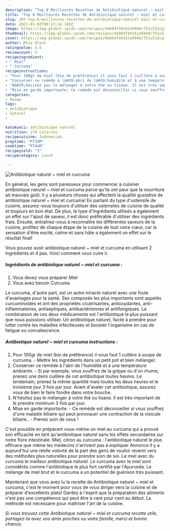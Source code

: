 ```yaml
---
description: "Top 8 Meilleures Recettes de Antibiotique naturel ~ miel et curcuma"
title: "Top 8 Meilleures Recettes de Antibiotique naturel ~ miel et curcuma"
slug: 207-top-8-meilleures-recettes-de-antibiotique-naturel-miel-et-curcuma
date: 2021-01-02T09:13:24.188Z
image: https://img-global.cpcdn.com/recipes/deb64f44161e6940/751x532cq70/antibiotique-naturel-miel-et-curcuma-photo-principale-de-la-recette.jpg
thumbnail: https://img-global.cpcdn.com/recipes/deb64f44161e6940/751x532cq70/antibiotique-naturel-miel-et-curcuma-photo-principale-de-la-recette.jpg
cover: https://img-global.cpcdn.com/recipes/deb64f44161e6940/751x532cq70/antibiotique-naturel-miel-et-curcuma-photo-principale-de-la-recette.jpg
author: Mina Olson
ratingvalue: 3.6
reviewcount: 5
recipeingredient:
- " Miel"
- " Curcuma"
recipeinstructions:
- "Pour 100gr de miel (bio de préférence) il vous faut 1 cuillère à soupe de curcuma. Mettre les ingrédients dans un petit pot et bien mélanger."
- "Conserver ce remède à l&#39;abri de l&#39;humidité et à une température ambiante. Si par exemple, vous souffrez de la grippe ou d&#39;un rhume, prenez une demi cuillère de cet antibiotique toutes heures. Le lendemain, prenez la même quantité mais toutes les deux heures et le troisième jour 3 fois par jour. Avant d&#39;avaler cet antibiotique, assurez vous de bien le faire fondre dans votre bouche."
- "N&#39;hésitez pas le mélanger à votre thé ou tisane. Il est très important de le prendre minimum 3 fois par jour."
- "Mise en garde importante: Ce remède est déconseiller si vous souffrez d&#39;une maladie biliaire qui peut provoquer une contraction de la visicule biliaire.. Prenez soin de vous !"
categories:
- Resep
tags:
- antibiotique
- naturel
- 

katakunci: antibiotique naturel  
nutrition: 174 calories
recipecuisine: Indonesian
preptime: "PT39M"
cooktime: "PT44M"
recipeyield: "3"
recipecategory: Lunch

---
```



![Antibiotique naturel ~ miel et curcuma](https://img-global.cpcdn.com/recipes/deb64f44161e6940/751x532cq70/antibiotique-naturel-miel-et-curcuma-photo-principale-de-la-recette.jpg)

En général, les gens sont paresseux pour commencer à cuisiner antibiotique naturel ~ miel et curcuma parce qu'ils ont peur que la nourriture ait mauvais goût. Il y a plusieurs choses qui affectent la qualité gustative de antibiotique naturel ~ miel et curcuma! En partant du type d'ustensile de cuisine, assurez-vous toujours d'utiliser des ustensiles de cuisine de qualité et toujours en bon état. De plus, le type d'ingrédients utilisés a également un effet sur l'ajout de saveur, il est donc préférable d'utiliser des ingrédients frais. Ensuite, entraînez-vous à reconnaître les différentes saveurs de la cuisine, profitez de chaque étape de la cuisine de tout votre cœur, car la sensation d'être excité, calme et sans hâte a également un effet sur le résultat final!

<!--inarticleads1-->

Vous pouvez avoir antibiotique naturel ~ miel et curcuma en utilisant 2 Ingrédients et 4 pas. Voici comment vous cuire il.

##### Ingrédients de antibiotique naturel ~ miel et curcuma :

1. Vous devez vous préparer  Miel
1. Vous avez besoin  Curcuma


Le curcuma, d&#39;autre part, est un autre miracle naturel avec une foule d&#39;avantages pour la santé. Ses composés les plus importants sont appelés curcuminoïdes et ont des propriétés cicatrisantes, antioxydantes, anti-inflammatoires, antiseptiques, antibactériennes et antifongiques. La combinaison de ces deux médicaments est l&#39;antibiotique le plus puissant que nous puissions utiliser. Un antibiotique naturel, facile à prendre pour lutter contre les maladies infectieuses et booster l&#39;organisme en cas de fatigue ou convalescence. 

<!--inarticleads2-->

##### Antibiotique naturel ~ miel et curcuma instructions :

1. Pour 100gr de miel (bio de préférence) il vous faut 1 cuillère à soupe de curcuma. - Mettre les ingrédients dans un petit pot et bien mélanger.
1. Conserver ce remède à l&#39;abri de l&#39;humidité et à une température ambiante. - Si par exemple, vous souffrez de la grippe ou d&#39;un rhume, prenez une demi cuillère de cet antibiotique toutes heures. Le lendemain, prenez la même quantité mais toutes les deux heures et le troisième jour 3 fois par jour. Avant d&#39;avaler cet antibiotique, assurez vous de bien le faire fondre dans votre bouche.
1. N&#39;hésitez pas le mélanger à votre thé ou tisane. Il est très important de le prendre minimum 3 fois par jour.
1. Mise en garde importante: - Ce remède est déconseiller si vous souffrez d&#39;une maladie biliaire qui peut provoquer une contraction de la visicule biliaire.. - Prenez soin de vous !


C&#39;est possible en préparant vous-même un miel au curcuma qui a prouvé son efficacité en tant qu&#39;antibiotique naturel sans les effets secondaires sur notre flore intestinale. Miel, citron au curcuma : l&#39;antibiotique naturel le plus efficace que même les médecins n&#39;arrivent pas à expliquer Annonce Il y a aujourd&#39;hui une réelle volonté de la part des gens de vouloir revenir vers des méthodes plus naturelles pour prendre soin de soi. Le miel avec du curcuma le meilleur antibiotique naturel. Le curcuma avec le miel sont considérés comme l&#39;antibiotique le plus fort certifié par l&#39;Ayurveda. Le mélange de miel brut et le curcuma a un potentiel de guérison très puissant. 

<!--inarticleads1-->

<p>
Maintenant que vous avez lu la recette de Antibiotique naturel ~ miel et curcuma, c'est le moment pour vous de vous diriger vers la cuisine et de préparer d'excellents plats! Gardez à l'esprit que la préparation des aliments n'est pas une compétence qui peut être à cent pour cent au début. La méthode est nécessaire pour maîtriser l'art de la cuisine.
</p>

<p>
<i>Si vous trouvez cette Antibiotique naturel ~ miel et curcuma recette utile, partagez-la avec vos amis proches ou votre famille, merci et bonne chance.</i>
</p>
